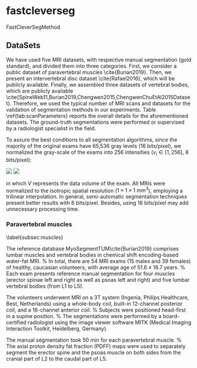 # fastcleverseg
FastCleverSegMethod

## DataSets

We have used five MRI datasets, with respective manual segmentation (gold standard), and divided them into three categories. First, we consider a public dataset of paravertebral muscles \cite{Burian2019}. Then, we present an intervertebral disc dataset \cite{Rafael2016}, which will be publicly available. Finally, we assembled three datasets of vertebral bodies, which are publicly available \cite{SpineWeb11,Burian2019,Chengwen2015,ChengwenChuEtAl2015Dataset}. Therefore, we used the typical number of MRI scans and datasets for the validation of segmentation methods in our experiments. Table \ref{tab:scanParameters} reports the overall details for the aforementioned datasets.  The ground-truth segmentations were performed or supervised by a radiologist specialist in the field.


To assure the best conditions to all segmentation algorithms, since the majority of the original exams have 65,536 gray levels (16 bits/pixel), we normalized the gray-scale of the exams into 256 intensities ($v_i \in [1, 256]$, 8 bits/pixel):

<img src="https://render.githubusercontent.com/render/math?math={V = 256 \times \frac{V - \min v_i}{\max v_i - \min v_i} \ ,   \ \forall v_i \in V, \ i \in \{1, 2, 3, ... ,n\} , \ n = M \times N \times Z \ ,}#gh-light-mode-only">
<img src="https://render.githubusercontent.com/render/math?math={V = 256 \times \frac{V - \min v_i}{\max v_i - \min v_i} \ ,   \ \forall v_i \in V, \ i \in \{1, 2, 3, ... ,n\} , \ n = M \times N \times Z \ ,}#gh-dark-mode-only">

in which $V$ represents the data volume of the exam.
All MRIs were normalized to the isotropic spatial resolution ($1 \times 1 \times 1 \ \textrm{mm}^3$), employing a trilinear interpolation.
In general, semi-automatic segmentation techniques present better results with 8 bits/pixel.
Besides, using 16 bits/pixel may add unnecessary processing time.


### Paravertebral muscles
\label{subsec:muscles}

The reference database MyoSegmentTUM\cite{Burian2019} comprises lumbar muscles and vertebral bodies in chemical shift encoding-based water-fat MRI.
%
In total, there are 54 MRI exams (15 males and 39 females) of healthy, caucasian volunteers, with average age of $51.6 \pm 16.7$ years.
%
Each exam presents reference manual segmentation for four muscles (erector spinae left and right as well as psoas left and right) and five lumbar vertebral bodies (from L1 to L5).


The volunteers underwent MRI on a 3T system (Ingenia, Philips Healthcare, Best, Netherlands) using a whole-body coil, built-in 12-channel posterior coil, and a 16-channel anterior coil. 
%
Subjects were positioned head-first in a supine position.
%
The segmentations were performed by a board-certified radiologist using the image viewer software MITK (Medical Imaging Interaction Toolkit, Heidelberg, Germany).


The manual segmentation took 50 min for each paravertebral muscle.
%
The axial proton density fat fraction (PDFF) maps were used to separately segment the erector spine and the psoas muscle on both sides from the cranial part of L2 to the caudal part of L5.
